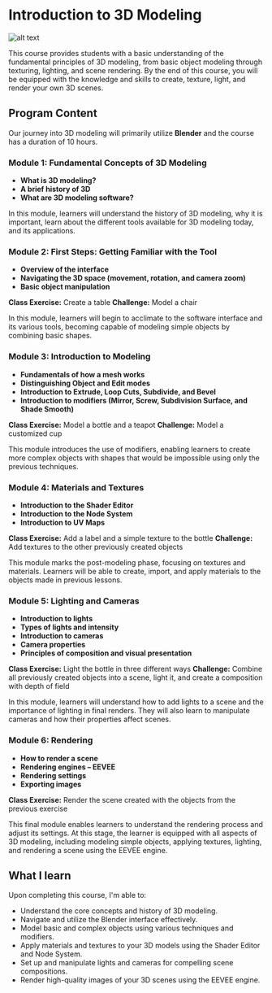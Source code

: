 # Introduction to 3D Modeling

![alt text](https://github.com/[JorgeTeixeira12pt]/[Course-Introduction-to-3D-Modeling]/blob/[bmain]/blender_logo.png?raw=true)

This course provides students with a basic understanding of the fundamental principles of 3D modeling, from basic object modeling through texturing, lighting, and scene rendering. By the end of this course, you will be equipped with the knowledge and skills to create, texture, light, and render your own 3D scenes.

## Program Content

Our journey into 3D modeling will primarily utilize **Blender** and the course has a duration of 10 hours.

### Module 1: Fundamental Concepts of 3D Modeling

*   **What is 3D modeling?**
*   **A brief history of 3D**
*   **What are 3D modeling software?**

In this module, learners will understand the history of 3D modeling, why it is important, learn about the different tools available for 3D modeling today, and its applications.

### Module 2: First Steps: Getting Familiar with the Tool

*   **Overview of the interface**
*   **Navigating the 3D space (movement, rotation, and camera zoom)**
*   **Basic object manipulation**

**Class Exercise:** Create a table
**Challenge:** Model a chair

In this module, learners will begin to acclimate to the software interface and its various tools, becoming capable of modeling simple objects by combining basic shapes.

### Module 3: Introduction to Modeling

*   **Fundamentals of how a mesh works**
*   **Distinguishing Object and Edit modes**
*   **Introduction to Extrude, Loop Cuts, Subdivide, and Bevel**
*   **Introduction to modifiers (Mirror, Screw, Subdivision Surface, and Shade Smooth)**

**Class Exercise:** Model a bottle and a teapot
**Challenge:** Model a customized cup

This module introduces the use of modifiers, enabling learners to create more complex objects with shapes that would be impossible using only the previous techniques.

### Module 4: Materials and Textures

*   **Introduction to the Shader Editor**
*   **Introduction to the Node System**
*   **Introduction to UV Maps**

**Class Exercise:** Add a label and a simple texture to the bottle
**Challenge:** Add textures to the other previously created objects

This module marks the post-modeling phase, focusing on textures and materials. Learners will be able to create, import, and apply materials to the objects made in previous lessons.

### Module 5: Lighting and Cameras

*   **Introduction to lights**
*   **Types of lights and intensity**
*   **Introduction to cameras**
*   **Camera properties**
*   **Principles of composition and visual presentation**

**Class Exercise:** Light the bottle in three different ways
**Challenge:** Combine all previously created objects into a scene, light it, and create a composition with depth of field

In this module, learners will understand how to add lights to a scene and the importance of lighting in final renders. They will also learn to manipulate cameras and how their properties affect scenes.

### Module 6: Rendering

*   **How to render a scene**
*   **Rendering engines – EEVEE**
*   **Rendering settings**
*   **Exporting images**

**Class Exercise:** Render the scene created with the objects from the previous exercise

This final module enables learners to understand the rendering process and adjust its settings. At this stage, the learner is equipped with all aspects of 3D modeling, including modeling simple objects, applying textures, lighting, and rendering a scene using the EEVEE engine.

## What I learn

Upon completing this course, I'm able to:

*   Understand the core concepts and history of 3D modeling.
*   Navigate and utilize the Blender interface effectively.
*   Model basic and complex objects using various techniques and modifiers.
*   Apply materials and textures to your 3D models using the Shader Editor and Node System.
*   Set up and manipulate lights and cameras for compelling scene compositions.
*   Render high-quality images of your 3D scenes using the EEVEE engine.
